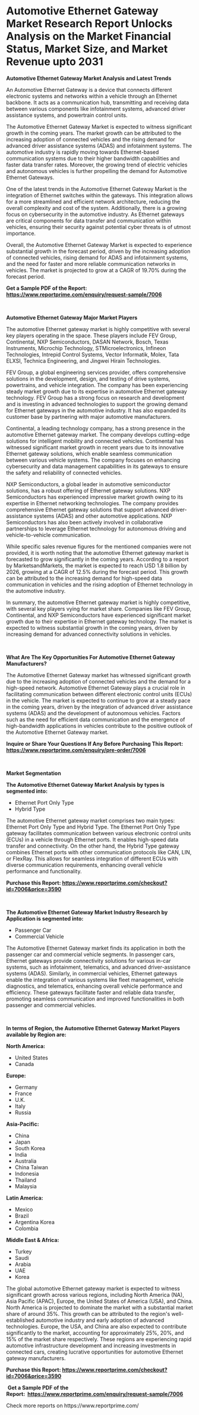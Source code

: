 <p><h1>Automotive Ethernet Gateway Market Research Report Unlocks Analysis on the Market Financial Status, Market Size, and Market Revenue upto 2031</h1></p><p><strong>Automotive Ethernet Gateway Market Analysis and Latest Trends</strong></p>
<p><p>An Automotive Ethernet Gateway is a device that connects different electronic systems and networks within a vehicle through an Ethernet backbone. It acts as a communication hub, transmitting and receiving data between various components like infotainment systems, advanced driver assistance systems, and powertrain control units.</p><p>The Automotive Ethernet Gateway Market is expected to witness significant growth in the coming years. The market growth can be attributed to the increasing adoption of connected vehicles and the rising demand for advanced driver assistance systems (ADAS) and infotainment systems. The automotive industry is rapidly moving towards Ethernet-based communication systems due to their higher bandwidth capabilities and faster data transfer rates. Moreover, the growing trend of electric vehicles and autonomous vehicles is further propelling the demand for Automotive Ethernet Gateways.</p><p>One of the latest trends in the Automotive Ethernet Gateway Market is the integration of Ethernet switches within the gateways. This integration allows for a more streamlined and efficient network architecture, reducing the overall complexity and cost of the system. Additionally, there is a growing focus on cybersecurity in the automotive industry. As Ethernet gateways are critical components for data transfer and communication within vehicles, ensuring their security against potential cyber threats is of utmost importance.</p><p>Overall, the Automotive Ethernet Gateway Market is expected to experience substantial growth in the forecast period, driven by the increasing adoption of connected vehicles, rising demand for ADAS and infotainment systems, and the need for faster and more reliable communication networks in vehicles. The market is projected to grow at a CAGR of 19.70% during the forecast period.</p></p>
<p><strong>Get a Sample PDF of the Report:&nbsp; <a href="https://www.reportprime.com/enquiry/request-sample/7006">https://www.reportprime.com/enquiry/request-sample/7006</a></strong></p>
<p>&nbsp;</p>
<p><strong>Automotive Ethernet Gateway Major Market Players</strong></p>
<p><p>The automotive Ethernet gateway market is highly competitive with several key players operating in the space. These players include FEV Group, Continental, NXP Semiconductors, DASAN Network, Bosch, Texas Instruments, Microchip Technology, STMicroelectronics, Infineon Technologies, Intrepid Control Systems, Vector Informatik, Molex, Tata ELXSI, Technica Engineering, and Jingwei Hirain Technologies.</p><p>FEV Group, a global engineering services provider, offers comprehensive solutions in the development, design, and testing of drive systems, powertrains, and vehicle integration. The company has been experiencing steady market growth due to its expertise in automotive Ethernet gateway technology. FEV Group has a strong focus on research and development and is investing in advanced technologies to support the growing demand for Ethernet gateways in the automotive industry. It has also expanded its customer base by partnering with major automotive manufacturers.</p><p>Continental, a leading technology company, has a strong presence in the automotive Ethernet gateway market. The company develops cutting-edge solutions for intelligent mobility and connected vehicles. Continental has witnessed significant market growth in recent years due to its innovative Ethernet gateway solutions, which enable seamless communication between various vehicle systems. The company focuses on enhancing cybersecurity and data management capabilities in its gateways to ensure the safety and reliability of connected vehicles.</p><p>NXP Semiconductors, a global leader in automotive semiconductor solutions, has a robust offering of Ethernet gateway solutions. NXP Semiconductors has experienced impressive market growth owing to its expertise in Ethernet networking technologies. The company provides comprehensive Ethernet gateway solutions that support advanced driver-assistance systems (ADAS) and other automotive applications. NXP Semiconductors has also been actively involved in collaborative partnerships to leverage Ethernet technology for autonomous driving and vehicle-to-vehicle communication.</p><p>While specific sales revenue figures for the mentioned companies were not provided, it is worth noting that the automotive Ethernet gateway market is forecasted to grow significantly in the coming years. According to a report by MarketsandMarkets, the market is expected to reach USD 1.8 billion by 2026, growing at a CAGR of 12.5% during the forecast period. This growth can be attributed to the increasing demand for high-speed data communication in vehicles and the rising adoption of Ethernet technology in the automotive industry.</p><p>In summary, the automotive Ethernet gateway market is highly competitive, with several key players vying for market share. Companies like FEV Group, Continental, and NXP Semiconductors have experienced significant market growth due to their expertise in Ethernet gateway technology. The market is expected to witness substantial growth in the coming years, driven by increasing demand for advanced connectivity solutions in vehicles.</p></p>
<p>&nbsp;</p>
<p><strong>What Are The Key Opportunities For Automotive Ethernet Gateway Manufacturers?</strong></p>
<p><p>The Automotive Ethernet Gateway market has witnessed significant growth due to the increasing adoption of connected vehicles and the demand for a high-speed network. Automotive Ethernet Gateway plays a crucial role in facilitating communication between different electronic control units (ECUs) in the vehicle. The market is expected to continue to grow at a steady pace in the coming years, driven by the integration of advanced driver assistance systems (ADAS) and the development of autonomous vehicles. Factors such as the need for efficient data communication and the emergence of high-bandwidth applications in vehicles contribute to the positive outlook of the Automotive Ethernet Gateway market.</p></p>
<p><strong>Inquire or Share Your Questions If Any Before Purchasing This Report: <a href="https://www.reportprime.com/enquiry/pre-order/7006">https://www.reportprime.com/enquiry/pre-order/7006</a></strong></p>
<p>&nbsp;</p>
<p><strong>Market Segmentation</strong></p>
<p><strong>The Automotive Ethernet Gateway Market Analysis by types is segmented into:</strong></p>
<p><ul><li>Ethernet Port Only Type</li><li>Hybrid Type</li></ul></p>
<p><p>The automotive Ethernet gateway market comprises two main types: Ethernet Port Only Type and Hybrid Type. The Ethernet Port Only Type gateway facilitates communication between various electronic control units (ECUs) in a vehicle through Ethernet ports. It enables high-speed data transfer and connectivity. On the other hand, the Hybrid Type gateway combines Ethernet ports with other communication protocols like CAN, LIN, or FlexRay. This allows for seamless integration of different ECUs with diverse communication requirements, enhancing overall vehicle performance and functionality.</p></p>
<p><strong>Purchase this Report:&nbsp;<a href="https://www.reportprime.com/checkout?id=7006&price=3590">https://www.reportprime.com/checkout?id=7006&price=3590</a></strong></p>
<p>&nbsp;</p>
<p><strong>The Automotive Ethernet Gateway Market Industry Research by Application is segmented into:</strong></p>
<p><ul><li>Passenger Car</li><li>Commercial Vehicle</li></ul></p>
<p><p>The Automotive Ethernet Gateway market finds its application in both the passenger car and commercial vehicle segments. In passenger cars, Ethernet gateways provide connectivity solutions for various in-car systems, such as infotainment, telematics, and advanced driver-assistance systems (ADAS). Similarly, in commercial vehicles, Ethernet gateways enable the integration of various systems like fleet management, vehicle diagnostics, and telematics, enhancing overall vehicle performance and efficiency. These gateways facilitate faster and reliable data transfer, promoting seamless communication and improved functionalities in both passenger and commercial vehicles.</p></p>
<p>&nbsp;</p>
<p><strong>In terms of Region, the Automotive Ethernet Gateway Market Players available by Region are:</strong></p>
<p>
    <p> <strong> North America: </strong>
        <ul>
            <li>United States</li>
            <li>Canada</li>
        </ul>
        </p> 
    <p> <strong> Europe: </strong>
        <ul>
            <li>Germany</li>
            <li>France</li>
            <li>U.K.</li>
            <li>Italy</li>
            <li>Russia</li>
        </ul>
        </p> 
    <p> <strong> Asia-Pacific: </strong>
        <ul>
            <li>China</li>
            <li>Japan</li>
            <li>South Korea</li>
            <li>India</li>
            <li>Australia</li>
            <li>China Taiwan</li>
            <li>Indonesia</li>
            <li>Thailand</li>
            <li>Malaysia</li>
        </ul>
        </p> 
    <p> <strong> Latin America: </strong>
        <ul>
            <li>Mexico</li>
            <li>Brazil</li>
            <li>Argentina Korea</li>
            <li>Colombia</li>
        </ul>
        </p> 
    <p> <strong> Middle East & Africa: </strong>
        <ul>
            <li>Turkey</li>
            <li>Saudi</li>
            <li>Arabia</li>
            <li>UAE</li>
            <li>Korea</li>
        </ul>
    </p>
    </p>
<p><p>The global automotive Ethernet gateway market is expected to witness significant growth across various regions, including North America (NA), Asia Pacific (APAC), Europe, the United States of America (USA), and China. North America is projected to dominate the market with a substantial market share of around 35%. This growth can be attributed to the region's well-established automotive industry and early adoption of advanced technologies. Europe, the USA, and China are also expected to contribute significantly to the market, accounting for approximately 25%, 20%, and 15% of the market share respectively. These regions are experiencing rapid automotive infrastructure development and increasing investments in connected cars, creating lucrative opportunities for automotive Ethernet gateway manufacturers.</p></p>
<p><strong>Purchase this Report: <a href="https://www.reportprime.com/checkout?id=7006&price=3590">https://www.reportprime.com/checkout?id=7006&price=3590</a></strong></p>
<p>&nbsp;<strong>Get a Sample PDF of the Report:&nbsp;&nbsp;<a href="https://www.reportprime.com/enquiry/request-sample/7006">https://www.reportprime.com/enquiry/request-sample/7006</a></strong></p>
<p><strong></strong></p>
<p>Check more reports on https://www.reportprime.com/</p>